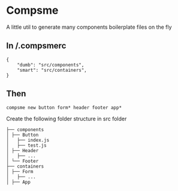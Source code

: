 # Compsme

A little util to generate many components boilerplate files on the fly

## In /.compsmerc

```
{
    "dumb": "src/components",
    "smart": "src/containers",
}
```

## Then

`compsme new button form* header footer app*`

Create the following folder structure in src folder

```
├── components  
│ ├── Button  
│   ├── index.js  
│   ├── test.js  
│ ├── Header  
│   ├── ...
│ └── Footer  
├── containers  
│ ├── Form  
│   ├── ...
│ ├── App
```
